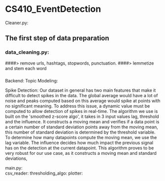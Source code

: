 # CS410_EventDetection

Cleaner.py: 


## The first step of data preparation
### data_cleaning.py: 
####> remove urls, hashtags, stopwords, punctuation. 
####> lemmetize and stem each word
### 



Backend:
Topic Modeling: 

Spike Detection:
Our dataset in general has two main features that make it difficult to detect spikes in the data. The global average would have a lot of noise and peaks computed based on this average would spike at points with no significant meaning. To address this issue, a dynamic value must be computed to allow detection of spikes in real-time. The algorithm we use is built on the 'smoothed z-score algo', it takes in 3 input values lag, threshold and the influence. It constructs a moving mean and verifies if a data point is a certain number of standard deviation points away from the moving mean, this number of standard deviation is determined by the threshold variable. To determine how many datapoints compute the moving mean, we use the lag variable. The influence decides how much impact the previous signal has on the detection at the current datapoint. This algorithm proves to be very robust for our use case, as it constructs a moving mean and standard deviations,  

main.py:    
    csv_reader:
    thresholding_algo:
    plotter:
    

